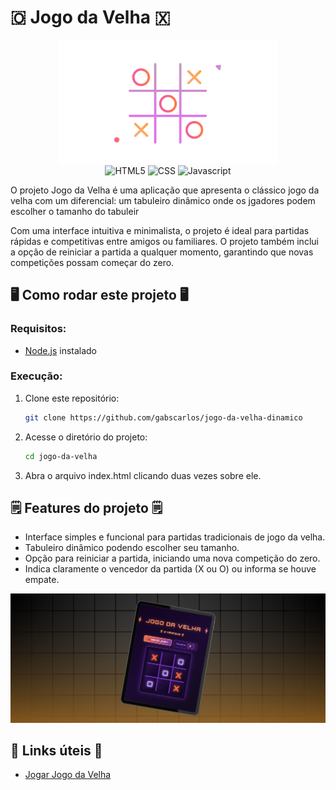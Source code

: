 # 🇴 Jogo da Velha 🇽

<div align="center">
<img src="https://github.com/gabscarlos/jogo-da-velha-dinamico/raw/main/.gitassets/capa.png" width="350" />


<div data-badges>
    <img src="https://img.shields.io/badge/HTML5-E34F26?style=for-the-badge&logo=html5&logoColor=white" alt="HTML5" />
    <img src="https://img.shields.io/badge/CSS3-1572B6?style=for-the-badge&logo=css3&logoColor=white" alt="CSS" />
    <img src="https://img.shields.io/badge/JavaScript-323330?style=for-the-badge&logo=javascript&logoColor=F7DF1E" alt="Javascript" />
</div>
</div>

O projeto Jogo da Velha é uma aplicação que apresenta o clássico jogo da velha com um diferencial: um tabuleiro dinâmico onde os jgadores podem escolher o tamanho do tabuleir

Com uma interface intuitiva e minimalista, o projeto é ideal para partidas rápidas e competitivas entre amigos ou familiares. O projeto também inclui a opção de reiniciar a partida a qualquer momento, garantindo que novas competições possam começar do zero.

## 🖥️ Como rodar este projeto 🖥️

### Requisitos:

- [Node.js](https://nodejs.org/pt) instalado

### Execução:

1. Clone este repositório:

   ```sh
   git clone https://github.com/gabscarlos/jogo-da-velha-dinamico
   ```

2. Acesse o diretório do projeto:

   ```sh
   cd jogo-da-velha
   ```

3. Abra o arquivo index.html clicando duas vezes sobre ele.

## 🗒️ Features do projeto 🗒️

- Interface simples e funcional para partidas tradicionais de jogo da velha.
- Tabuleiro dinâmico podendo escolher seu tamanho.
- Opção para reiniciar a partida, iniciando uma nova competição do zero.
- Indica claramente o vencedor da partida (X ou O) ou informa se houve empate.

![](https://github.com/gabscarlos/jogo-da-velha-dinamico/raw/main/.gitassets/2.jpg)

## 💎 Links úteis 💎

- [Jogar Jogo da Velha](https://gabscarlos.github.io/jogo-da-velha-dinamico/)
